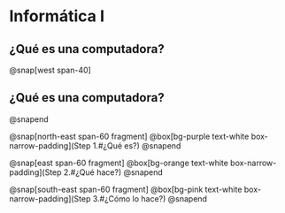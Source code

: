 # Informática I
¿Qué es una computadora?
---
@snap[west span-40]
## ¿Qué es una computadora?
@snapend

@snap[north-east span-60 fragment] 
@box[bg-purple text-white box-narrow-padding](Step 1.#¿Qué es?) 
@snapend

@snap[east span-60 fragment] 
@box[bg-orange text-white box-narrow-padding](Step 2.#¿Qué hace?) 
@snapend

@snap[south-east span-60 fragment] 
@box[bg-pink text-white box-narrow-padding](Step 3.#¿Cómo lo hace?) 
@snapend
